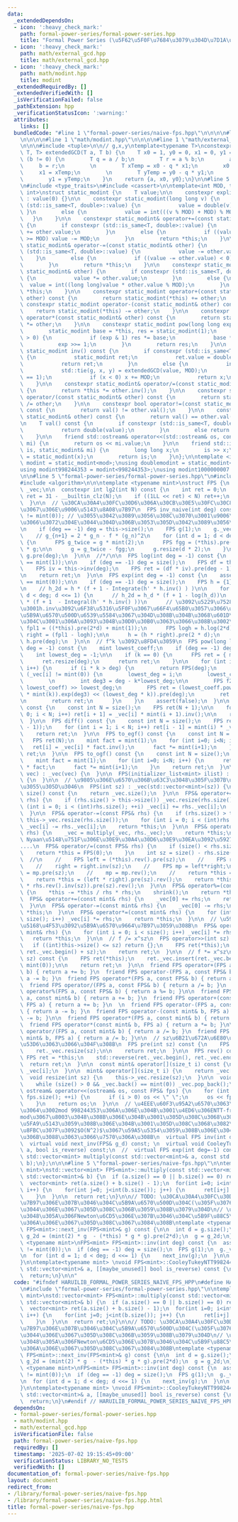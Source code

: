 ```yaml
---
data:
  _extendedDependsOn:
  - icon: ':heavy_check_mark:'
    path: formal-power-series/formal-power-series.hpp
    title: "Formal Power Series (\u5F62\u5F0F\u7684\u3079\u304D\u7D1A\u6570)"
  - icon: ':heavy_check_mark:'
    path: math/external_gcd.hpp
    title: math/external_gcd.hpp
  - icon: ':heavy_check_mark:'
    path: math/modint.hpp
    title: modint
  _extendedRequiredBy: []
  _extendedVerifiedWith: []
  _isVerificationFailed: false
  _pathExtension: hpp
  _verificationStatusIcon: ':warning:'
  attributes:
    links: []
  bundledCode: "#line 1 \"formal-power-series/naive-fps.hpp\"\n\n\n\n#line 1 \"formal-power-series/formal-power-series.hpp\"\
    \n\n\n\n#line 1 \"math/modint.hpp\"\n\n\n\n#line 1 \"math/external_gcd.hpp\"\n\
    \n\n\n#include <tuple>\n\n// g,x,y\ntemplate<typename T>\nconstexpr std::tuple<T,\
    \ T, T> extendedGCD(T a, T b) {\n    T x0 = 1, y0 = 0, x1 = 0, y1 = 1;\n    while\
    \ (b != 0) {\n        T q = a / b;\n        T r = a % b;\n        a = b;\n   \
    \     b = r;\n        \n        T xTemp = x0 - q * x1;\n        x0 = x1;\n   \
    \     x1 = xTemp;\n        \n        T yTemp = y0 - q * y1;\n        y0 = y1;\n\
    \        y1 = yTemp;\n    }\n    return {a, x0, y0};\n}\n\n#line 5 \"math/modint.hpp\"\
    \n#include <type_traits>\n#include <cassert>\n\ntemplate<int MOD, typename T =\
    \ int>\nstruct static_modint {\n    T value;\n\n    constexpr explicit static_modint()\
    \ : value(0) {}\n\n    constexpr static_modint(long long v) {\n        if constexpr\
    \ (std::is_same<T, double>::value) {\n            value = double(v);\n       \
    \ }\n        else {\n            value = int(((v % MOD) + MOD) % MOD);\n     \
    \   }\n    }\n\n    constexpr static_modint& operator+=(const static_modint& other)\
    \ {\n        if constexpr (std::is_same<T, double>::value) {\n            value\
    \ += other.value;\n        }\n        else {\n            if ((value += other.value)\
    \ >= MOD) value -= MOD;\n        }\n        return *this;\n    }\n\n    constexpr\
    \ static_modint& operator-=(const static_modint& other) {\n        if constexpr\
    \ (std::is_same<T, double>::value) {\n            value -= other.value;\n    \
    \    }\n        else {\n            if ((value -= other.value) < 0) value += MOD;\n\
    \        }\n        return *this;\n    }\n\n    constexpr static_modint& operator*=(const\
    \ static_modint& other) {\n        if constexpr (std::is_same<T, double>::value)\
    \ {\n            value *= other.value;\n        }\n        else {\n          \
    \  value = int((long long)value * other.value % MOD);\n        }\n        return\
    \ *this;\n    }\n\n    constexpr static_modint operator+(const static_modint&\
    \ other) const {\n        return static_modint(*this) += other;\n    }\n\n   \
    \ constexpr static_modint operator-(const static_modint& other) const {\n    \
    \    return static_modint(*this) -= other;\n    }\n\n    constexpr static_modint\
    \ operator*(const static_modint& other) const {\n        return static_modint(*this)\
    \ *= other;\n    }\n\n    constexpr static_modint pow(long long exp) const {\n\
    \        static_modint base = *this, res = static_modint(1);\n        while (exp\
    \ > 0) {\n            if (exp & 1) res *= base;\n            base *= base;\n \
    \           exp >>= 1;\n        }\n        return res;\n    }\n\n    constexpr\
    \ static_modint inv() const {\n        if constexpr (std::is_same<T, double>::value)\
    \ {\n            static_modint ret;\n            ret.value = double(1.0) / value;\n\
    \            return ret;\n        }\n        else {\n            int g, x, y;\n\
    \            std::tie(g, x, y) = extendedGCD(value, MOD);\n            assert(g\
    \ == 1);\n            if (x < 0) x += MOD;\n            return x;\n        }\n\
    \    }\n\n    constexpr static_modint& operator/=(const static_modint& other)\
    \ {\n        return *this *= other.inv();\n    }\n\n    constexpr static_modint\
    \ operator/(const static_modint& other) const {\n        return static_modint(*this)\
    \ /= other;\n    }\n\n    constexpr bool operator!=(const static_modint& other)\
    \ const {\n        return val() != other.val();\n    }\n\n    constexpr bool operator==(const\
    \ static_modint& other) const {\n        return val() == other.val();\n    }\n\
    \n    T val() const {\n        if constexpr (std::is_same<T, double>::value) {\n\
    \            return double(value);\n        }\n        else return this->value;\n\
    \    }\n\n    friend std::ostream& operator<<(std::ostream& os, const static_modint&\
    \ mi) {\n        return os << mi.value;\n    }\n\n    friend std::istream& operator>>(std::istream&\
    \ is, static_modint& mi) {\n        long long x;\n        is >> x;\n        mi\
    \ = static_modint(x);\n        return is;\n    }\n};\n\ntemplate <int mod>\nusing\
    \ modint = static_modint<mod>;\nusing doublemodint = static_modint<59, double>;\n\
    using modint998244353 = modint<998244353>;\nusing modint1000000007 = modint<1000000007>;\n\
    \n\n#line 5 \"formal-power-series/formal-power-series.hpp\"\n#include <vector>\n\
    #include <algorithm>\n\n\ntemplate <typename mint>\nstruct FPS {\n  std::vector<mint>\
    \ _vec;\n\n  constexpr int lg2(int N) const {\n    int ret = 0;\n    if (N > 0)\
    \ ret = 31 - __builtin_clz(N);\n    if ((1LL << ret) < N) ret++;\n    return ret;\n\
    \  }\n\n  // \u30CA\u30A4\u30FC\u30D6\u306A\u30CB\u30E5\u30FC\u30C8\u30F3\u6CD5\
    \u3067\u306E\u9006\u5143\u8A08\u7B97\n  FPS inv_naive(int deg) const {\n    assert(_vec[0]\
    \ != mint(0)); // \u3055\u3042\u3089\u3056\u308C\u3070\u3001\u9006\u5143\u306E\
    \u3066\u3072\u304E\u3044\u304D\u306B\u3053\u305D\u3042\u3089\u3056\u308C\u3002\
    \n    if (deg == -1) deg = this->size();\n    FPS g(1);\n    g._vec[0] = mint(_vec[0]).inv();\n\
    \    // g_{n+1} = 2 * g_n - f * (g_n)^2\n    for (int d = 1; d < deg; d <<= 1)\
    \ {\n      FPS g_twice = g * mint(2);\n      FPS fgg = (*this).pre(d * 2) * g\
    \ * g;\n\n      g = g_twice - fgg;\n      g.resize(d * 2);\n    }\n\n    return\
    \ g.pre(deg);\n  }\n\n  //*/\n\n  FPS log(int deg = -1) const {\n    assert(_vec[0]\
    \ == mint(1));\n\n    if (deg == -1) deg = size();\n    FPS df = this->diff();\n\
    \    FPS iv = this->inv(deg);\n    FPS ret = (df * iv).pre(deg - 1).integral();\n\
    \n    return ret;\n  }\n\n  FPS exp(int deg = -1) const {\n    assert(_vec[0]\
    \ == mint(0));\n\n    if (deg == -1) deg = size();\n    FPS h = {1}; // h: exp(f)\n\
    \n    // h_2d = h * (f + 1 - Integrate(h' * h.inv() ) )\n\n    for (int d = 1;\
    \ d < deg; d <<= 1) {\n      // h_2d = h_d * (f + 1 - log(h_d))\n      // = h_d\
    \ * (f + 1  - Integral(h' * h.inv() ))\n      // \u3092\u5229\u7528\u3057\u3066\
    \u3001h.inv\u3092\u6F38\u5316\u5F0F\u3067\u66F4\u65B0\u3057\u3066\u3044\u3051\u3070\
    \u5B9A\u6570\u500D\u6539\u5584\u3067\u304D\u308B\u304B\u3068\u601D\u3063\u305F\
    \u304C\u3001\u306A\u3093\u304B\u30D0\u30B0\u3063\u3066\u308B\u3002\n\n      FPS\
    \ fpl1 = ((*this).pre(2*d) + mint(1));\n      FPS logh = h.log(2*d);\n      FPS\
    \ right = (fpl1 - logh);\n\n      h = (h * right).pre(2 * d);\n    }\n\n    return\
    \ h.pre(deg);\n  }\n\n  // f^k \u3092\u8FD4\u3059\n  FPS pow(long long k, int\
    \ deg = -1) const {\n    mint lowest_coeff;\n    if (deg == -1) deg = size();\n\
    \    int lowest_deg = -1;\n\n    if (k == 0) {\n      FPS ret = { mint(1) };\n\
    \      ret.resize(deg);\n      return ret;\n    }\n\n    for (int i = 0; i < size();\
    \ i++) {\n      if (i * k > deg) {\n        return FPS(deg);\n      }\n      if\
    \ (_vec[i] != mint(0)) {\n        lowest_deg = i;\n        lowest_coeff = _vec[i];\n\
    \        \n        int deg3 = deg - k*lowest_deg;\n\n        FPS f2 = (*this /\
    \ lowest_coeff) >> lowest_deg;\n        FPS ret = (lowest_coeff.pow(k) * (f2.log(deg3)\
    \ * mint(k)).exp(deg3) << (lowest_deg * k)).pre(deg);\n        ret.resize(deg);\n\
    \n        return ret;\n      }\n    }\n    assert(false);\n  }\n\n  FPS integral()\
    \ const {\n    const int N = size();\n    FPS ret(N + 1);\n\n    for (int i =\
    \ 0; i < N; i++) ret[i + 1] = _vec[i] * mint(i + 1).inv();\n\n    return ret;\n\
    \  }\n\n  FPS diff() const {\n    const int N = size();\n    FPS ret(max(0, N\
    \ - 1));\n    for (int i = 1; i < N; i++) ret[i - 1] = mint(i) * _vec[i];\n\n\
    \    return ret;\n  }\n\n  FPS to_egf() const {\n    const int N = size();\n \
    \   FPS ret(N);\n    mint fact = mint(1);\n    for (int i=0; i<N; i++) {\n   \
    \   ret[i] = _vec[i] * fact.inv();\n      fact *= mint(i+1);\n    }\n\n    return\
    \ ret;\n  }\n\n  FPS to_ogf() const {\n    const int N = size();\n    FPS ret(N);\n\
    \    mint fact = mint(1);\n    for (int i=0; i<N; i++) {\n      ret[i] = _vec[i]\
    \ * fact;\n      fact *= mint(i+1);\n    }\n    return ret;\n  }\n\n  FPS(std::vector<mint>\
    \ vec) : _vec(vec) {\n  }\n\n  FPS(initializer_list<mint> ilist) : _vec(ilist)\
    \ {\n  }\n\n  // \u9805\u306E\u6570\u306B\u63C3\u3048\u305F\u307B\u3046\u304C\u3088\
    \u3055\u305D\u3046\n  FPS(int sz) : _vec(std::vector<mint>(sz)) {\n  }\n\n  int\
    \ size() const {\n    return _vec.size();\n  }\n\n  FPS& operator+=(const FPS&\
    \ rhs) {\n    if (rhs.size() > this->size()) _vec.resize(rhs.size());\n    for\
    \ (int i = 0; i < (int)rhs.size(); ++i) _vec[i] += rhs._vec[i];\n    return *this;\n\
    \  }\n\n  FPS& operator-=(const FPS& rhs) {\n    if (rhs.size() > this->size())\
    \ this->_vec.resize(rhs.size());\n    for (int i = 0; i < (int)rhs.size(); ++i)\
    \ _vec[i] -= rhs._vec[i];\n    return *this;\n  }\n\n  FPS& operator*=(const FPS&\
    \ rhs) {\n    _vec = multiply(_vec, rhs._vec);\n    return *this;\n  }\n\n  //\
    \ Nyaan\u5148\u751F\u306E\u30E9\u30A4\u30D6\u30E9\u30EA\u3092\u5927\u5199\u7D4C\
    ....\n  FPS& operator/=(const FPS& rhs) {\n    if (size() < rhs.size()) {\n  \
    \    return *this = FPS(0);\n    }\n    int sz = size() - rhs.size() + 1;\n  \
    \  //\n    //    FPS left = (*this).rev().pre(sz);\n    //    FPS right = rhs.rev();\n\
    \    //    right = right.inv(sz);\n    //    FPS mp = left*right;\n    //    mp\
    \ = mp.pre(sz);\n    //    mp = mp.rev();\n    //    return *this = mp;\n    //\
    \    return *this = (left * right).pre(sz).rev();\n    return *this = ((*this).rev().pre(sz)\
    \ * rhs.rev().inv(sz)).pre(sz).rev();\n  }\n\n  FPS& operator%=(const FPS& rhs)\
    \ {\n    *this -= *this / rhs * rhs;\n    shrink();\n    return *this;\n  }\n\n\
    \  FPS& operator+=(const mint& rhs) {\n    _vec[0] += rhs;\n    return *this;\n\
    \  }\n\n  FPS& operator-=(const mint& rhs) {\n    _vec[0] -= rhs;\n    return\
    \ *this;\n  }\n\n  FPS& operator*=(const mint& rhs) {\n    for (int i = 0; i <\
    \ size(); i++) _vec[i] *= rhs;\n    return *this;\n  }\n\n  // \u591A\u9805\u5F0F\
    \u5168\u4F53\u3092\u5B9A\u6570\u9664\u7B97\u3059\u308B\n  FPS& operator/=(const\
    \ mint& rhs) {\n    for (int i = 0; i < size(); i++) _vec[i] *= rhs.inv();\n \
    \   return *this;\n  }\n\n  // f /= x^sz\n  FPS operator>>(int sz) const {\n \
    \   if ((int)this->size() <= sz) return {};\n    FPS ret(*this);\n    ret._vec.erase(ret._vec.begin(),\
    \ ret._vec.begin() + sz);\n    return ret;\n  }\n\n  // f *= x^sz\n  FPS operator<<(int\
    \ sz) const {\n    FPS ret(*this);\n    ret._vec.insert(ret._vec.begin(), sz,\
    \ mint(0));\n\n    return ret;\n  }\n\n  friend FPS operator+(FPS a, const FPS&\
    \ b) { return a += b; }\n  friend FPS operator-(FPS a, const FPS& b) { return\
    \ a -= b; }\n  friend FPS operator*(FPS a, const FPS& b) { return a *= b; }\n\
    \  friend FPS operator/(FPS a, const FPS& b) { return a /= b; }\n  friend FPS\
    \ operator%(FPS a, const FPS& b) { return a %= b; }\n\n  friend FPS operator+(FPS\
    \ a, const mint& b) { return a += b; }\n  friend FPS operator+(const mint& b,\
    \ FPS a) { return a += b; }\n  \n  friend FPS operator-(FPS a, const mint& b)\
    \ { return a -= b; }\n  friend FPS operator-(const mint& b, FPS a) { return a\
    \ -= b; }\n\n  friend FPS operator*(FPS a, const mint& b) { return a *= b; }\n\
    \  friend FPS operator*(const mint& b, FPS a) { return a *= b; }\n\n  friend FPS\
    \ operator/(FPS a, const mint& b) { return a /= b; }\n  friend FPS operator/(const\
    \ mint& b, FPS a) { return a /= b; }\n\n  // sz\u6B21\u672A\u6E80\u306E\u9805\u3092\
    \u53D6\u3063\u3066\u304F\u308B\n  FPS pre(int sz) const {\n    FPS ret = *this;\n\
    \    ret._vec.resize(sz);\n\n    return ret;\n  }\n\n  FPS rev() const {\n   \
    \ FPS ret = *this;\n    std::reverse(ret._vec.begin(), ret._vec.end());\n\n  \
    \  return ret;\n  }\n\n  const mint& operator[](size_t i) const {\n    return\
    \ _vec[i];\n  }\n\n  mint& operator[](size_t i) {\n    return _vec[i];\n  }\n\n\
    \  void resize(int sz) {\n    this->_vec.resize(sz);\n  }\n\n  void shrink() {\n\
    \    while (size() > 0 && _vec.back() == mint(0)) _vec.pop_back();\n  }\n\n  friend\
    \ ostream& operator<<(ostream& os, const FPS& fps) {\n    for (int i = 0; i <\
    \ fps.size(); ++i) {\n      if (i > 0) os << \" \";\n      os << fps._vec[i].val();\n\
    \    }\n    return os;\n  }\n\n  // \u4EEE\u60F3\u95A2\u6570\u3063\u3066\u3084\
    \u3064\u3002mod 998244353\u306A\u306E\u304B\u3001\u4ED6\u306ENTT-friendly\u306A\
    mod\u3067\u8003\u3048\u308B\u306E\u304B\u3001\u305D\u308C\u3068\u3082Garner\u3067\
    \u5FA9\u5143\u3059\u308B\u306E\u304B\u3001\u305D\u308C\u3068\u3082\u7573\u307F\
    \u8FBC\u307F\u3092$O(N^2)$\u3067\u59A5\u5354\u3059\u308B\u306E\u304B\u306A\u3069\
    \u306B\u3088\u3063\u3066\u7570\u306A\u308B\n  virtual FPS inv(int deg = -1) const;\n\
    \  virtual void next_inv(FPS& g_d) const; \n  virtual void CooleyTukeyNTT998244353(std::vector<mint>&\
    \ a, bool is_reverse) const;\n  //  virtual FPS exp(int deg=-1) const;\n  virtual\
    \ std::vector<mint> multiply(const std::vector<mint>& a, const std::vector<mint>&\
    \ b);\n};\n\n\n#line 5 \"formal-power-series/naive-fps.hpp\"\n\ntemplate<typename\
    \ mint>\nstd::vector<mint> FPS<mint>::multiply(const std::vector<mint>& a, const\
    \ std::vector<mint>& b) {\n  if (a.size() == 0 || b.size() == 0) return std::vector<mint>();\n\
    \  vector<mint> ret(a.size() + b.size() - 1);\n  for(int i=0; i<int(a.size());\
    \ i++) {\n    for(int j=0; j<int(b.size()); j++) {\n      ret[i+j] += a[i] * b[j];\n\
    \    }\n  }\n\n  return ret;\n}\n\n// TODO: \u30CA\u30A4\u30FC\u30D6\u306A\u7B46\
    \u7B97\u306E\u307B\u3046\u304C\u5B9A\u6570\u500D\u304C(\u305F\u3076\u3093)\u826F\
    \u3044\u306E\u3067\u305D\u308C\u306B\u3059\u308B\u3079\u304D\n// \u3068\u308A\u3042\
    \u3048\u305A\u306FNewton\u6CD5\u306E\u307B\u3046\u304C\u5B9F\u88C5\u304C\u697D\
    \u306A\u306E\u3067\u305D\u308C\u3067\u3084\u308B\ntemplate <typename mint>\nvoid\
    \ FPS<mint>::next_inv(FPS<mint>& g) const {\n\n  int d = g.size();\n  FPS<mint>\
    \ g_2d = (mint(2) * g  - (*this) * g * g).pre(2*d);\n  g = g_2d;\n}\n\n\ntemplate\
    \ <typename mint>\nFPS<mint> FPS<mint>::inv(int deg) const {\n  assert(_vec[0]\
    \ != mint(0));\n  if (deg == -1) deg = size();\n  FPS g(1);\n  g._vec[0] = mint(_vec[0]).inv();\n\
    \n  for (int d = 1; d < deg; d <<= 1) {\n    next_inv(g);\n  }\n\n  return g.pre(deg);\n\
    }\n\ntemplate<typename mint> \nvoid FPS<mint>::CooleyTukeyNTT998244353([[maybe_unused]]\
    \ std::vector<mint>& a, [[maybe_unused]] bool is_reverse) const {\n  assert(false);\n\
    \  return;\n}\n\n"
  code: "#ifndef HARUILIB_FORMAL_POWER_SERIES_NAIVE_FPS_HPP\n#define HARUILIB_FORMAL_POWER_SERIES_NAIVE_FPS_HPP\n\
    \n#include \"formal-power-series/formal-power-series.hpp\"\n\ntemplate<typename\
    \ mint>\nstd::vector<mint> FPS<mint>::multiply(const std::vector<mint>& a, const\
    \ std::vector<mint>& b) {\n  if (a.size() == 0 || b.size() == 0) return std::vector<mint>();\n\
    \  vector<mint> ret(a.size() + b.size() - 1);\n  for(int i=0; i<int(a.size());\
    \ i++) {\n    for(int j=0; j<int(b.size()); j++) {\n      ret[i+j] += a[i] * b[j];\n\
    \    }\n  }\n\n  return ret;\n}\n\n// TODO: \u30CA\u30A4\u30FC\u30D6\u306A\u7B46\
    \u7B97\u306E\u307B\u3046\u304C\u5B9A\u6570\u500D\u304C(\u305F\u3076\u3093)\u826F\
    \u3044\u306E\u3067\u305D\u308C\u306B\u3059\u308B\u3079\u304D\n// \u3068\u308A\u3042\
    \u3048\u305A\u306FNewton\u6CD5\u306E\u307B\u3046\u304C\u5B9F\u88C5\u304C\u697D\
    \u306A\u306E\u3067\u305D\u308C\u3067\u3084\u308B\ntemplate <typename mint>\nvoid\
    \ FPS<mint>::next_inv(FPS<mint>& g) const {\n\n  int d = g.size();\n  FPS<mint>\
    \ g_2d = (mint(2) * g  - (*this) * g * g).pre(2*d);\n  g = g_2d;\n}\n\n\ntemplate\
    \ <typename mint>\nFPS<mint> FPS<mint>::inv(int deg) const {\n  assert(_vec[0]\
    \ != mint(0));\n  if (deg == -1) deg = size();\n  FPS g(1);\n  g._vec[0] = mint(_vec[0]).inv();\n\
    \n  for (int d = 1; d < deg; d <<= 1) {\n    next_inv(g);\n  }\n\n  return g.pre(deg);\n\
    }\n\ntemplate<typename mint> \nvoid FPS<mint>::CooleyTukeyNTT998244353([[maybe_unused]]\
    \ std::vector<mint>& a, [[maybe_unused]] bool is_reverse) const {\n  assert(false);\n\
    \  return;\n}\n#endif // HARUILIB_FORMAL_POWER_SERIES_NAIVE_FPS_HPP"
  dependsOn:
  - formal-power-series/formal-power-series.hpp
  - math/modint.hpp
  - math/external_gcd.hpp
  isVerificationFile: false
  path: formal-power-series/naive-fps.hpp
  requiredBy: []
  timestamp: '2025-07-02 19:15:45+09:00'
  verificationStatus: LIBRARY_NO_TESTS
  verifiedWith: []
documentation_of: formal-power-series/naive-fps.hpp
layout: document
redirect_from:
- /library/formal-power-series/naive-fps.hpp
- /library/formal-power-series/naive-fps.hpp.html
title: formal-power-series/naive-fps.hpp
---
```

